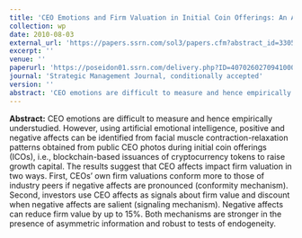 ```yaml
---
title: 'CEO Emotions and Firm Valuation in Initial Coin Offerings: An Artificial Emotional Intelligence Approach'
collection: wp
date: 2010-08-03
external_url: 'https://papers.ssrn.com/sol3/papers.cfm?abstract_id=3305765'
excerpt: ''
venue: ''
paperurl: 'https://poseidon01.ssrn.com/delivery.php?ID=407026027094100098093096028122001109116084085079093023074100113105026103117066065010048042116060045034000102116117000101085019000017091018092098094077074097069018026014048001102115085123100102087122068078029103074117125002017073067109122026091077074001&EXT=pdf'
journal: 'Strategic Management Journal, conditionally accepted'
version: ''
abstract: 'CEO emotions are difficult to measure and hence empirically understudied. However, using artificial emotional intelligence, positive and negative affects can be identified from facial muscle contraction-relaxation patterns obtained from public CEO photos during initial coin offerings (ICOs), i.e., blockchain-based issuances of cryptocurrency tokens to raise growth capital. The results suggest that CEO affects impact firm valuation in two ways. First, CEOs’ own firm valuations conform more to those of industry peers if negative affects are pronounced (conformity mechanism). Second, investors use CEO affects as signals about firm value and discount when negative affects are salient (signaling mechanism). Negative affects can reduce firm value by up to 15%. Both mechanisms are stronger in the presence of asymmetric information and robust to tests of endogeneity.'
---
```


<strong>Abstract:</strong> CEO emotions are difficult to measure and hence empirically understudied. However, using artificial emotional intelligence, positive and negative affects can be identified from facial muscle contraction-relaxation patterns obtained from public CEO photos during initial coin offerings (ICOs), i.e., blockchain-based issuances of cryptocurrency tokens to raise growth capital. The results suggest that CEO affects impact firm valuation in two ways. First, CEOs’ own firm valuations conform more to those of industry peers if negative affects are pronounced (conformity mechanism). Second, investors use CEO affects as signals about firm value and discount when negative affects are salient (signaling mechanism). Negative affects can reduce firm value by up to 15%. Both mechanisms are stronger in the presence of asymmetric information and robust to tests of endogeneity.
